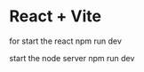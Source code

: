 # React + Vite

for start the react
npm run dev

start the node server
npm run dev
<a href = "https://github.com/RAHUL676789/internAssignment"> </a>
